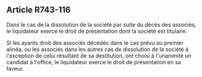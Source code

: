 Article R743-116
----
Dans le cas de la dissolution de la société par suite du décès des associés, le
liquidateur exerce le droit de présentation dont la société est titulaire.

Si les ayants droit des associés décédés dans le cas prévu au premier alinéa, ou
les associés dans les autres cas de dissolution de la société à l'exception de
celui résultant de sa destitution, ont choisi à l'unanimité un candidat à
l'office, le liquidateur exerce le droit de présentation en sa faveur.
